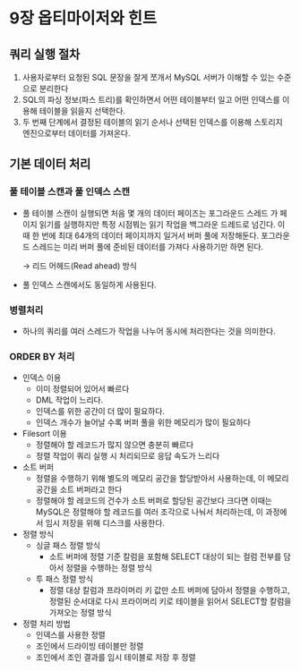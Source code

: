 # 9장 옵티마이저와 힌트

## 쿼리 실행 절차

1. 사용자로부터 요청된 SQL 문장을 잘게 쪼개서 MySQL 서버가 이해할 수 있는 수준으로 분리한다
2. SQL의 파싱 정보(파스 트리)를 확인하면서 어떤 테이블부터 일고 어떤 인덱스를 이용해 테이블을 읽을지 선택한다.
3. 두 번째 단계에서 결정된 테이블의 읽기 순서나 선택된 인덱스를 이용해 스토리지 엔진으로부터 데이터를 가져온다.

## 기본 데이터 처리

### 풀 테이블 스캔과 풀 인덱스 스캔

- 풀 테이블 스캔이 실행되면 처음 몇 개의 데이터 페이즈는 포그라운드 스레드 가 페이지 읽기를 실행하지만 특정 시점붜는 읽기 작업을 백그라운 드레드로 넘긴다. 이때 한 번에 최대 64개의 데이터 페이지까지 일거서 버퍼 풀에 저장해둔다. 포그라운드 스레드는 미리 버퍼 풀에 준비된 데이터를 가져다 사용하기만 하면 된다.
    
    → 리드 어헤드(Read ahead) 방식
    
- 풀 인덱스 스캔에서도 동일하게 사용된다.

### 병렬처리

- 하나의 쿼리를 여러 스레드가 작업을 나누어 동시에 처리한다는 것을 의미한다.

### ORDER BY 처리

- 인덱스 이용
    - 이미 정렬되어 있어서 빠르다
    - DML 작업이 느리다.
    - 인덱스를 위한 공간이 더 많이 필요하다.
    - 인덱스 개수가 늘어날 수록 버퍼 풀을 위한 메모리가 많이 필요하다
- Filesort 이용
    - 정렬해야 할 레코드가 많지 않으면 충분히 빠르다
    - 정렬 작업이 쿼리 실행 시 처리되므로 응답 속도가 느리다
- 소트 버퍼
    - 정렬을 수행하기 위해 별도의 메모리 공간을 할당받아서 사용하는데, 이 메모리 공간을 소트 버퍼라고 한다
    - 정렬해야 할 레코드의 건수가 소트 버퍼로 할당된 공간보다 크다면 이때는 MySQL은 정렬해야 할 레코드를 여러 조각으로 나눠서 처리하는데, 이 과정에서 임시 저장을 위해 디스크를 사용한다.
- 정렬 방식
    - 싱글 패스 정렬 방식
        - 소트 버퍼에 정렬 기준 칼럼을 포함해 SELECT 대상이 되는 컬럼 전부를 담아서 정렬을 수행하는 정렬 방식
    - 투 패스 정렬 방식
        - 정렬 대상 칼럼과 프라이머리 키 값만 소트 버퍼에 담아서 정렬을 수행하고, 정렬된 순서대로 다시 프라이머리 키로 테이블을 읽어서 SELECT할 칼럼을 가져오는 정렬 방식
- 정렬 처리 방법
    - 인덱스를 사용한 정렬
    - 조인에서 드라이빙 테이블만 정렬
    - 조인에서 조인 결과를 임시 테이블로 저장 후 정렬